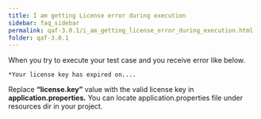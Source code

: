 ```yaml
---
title: I am getting License error during execution
sidebar: faq_sidebar
permalink: qaf-3.0.1/i_am_getting_license_error_during_execution.html
folder: qaf-3.0.1
---
```


When you try to execute your test case and you receive error like below.

    *Your license key has expired on....

Replace **“license.key”** value with the valid license key in **application.properties.** You can locate application.properties file under resources dir in your project.
